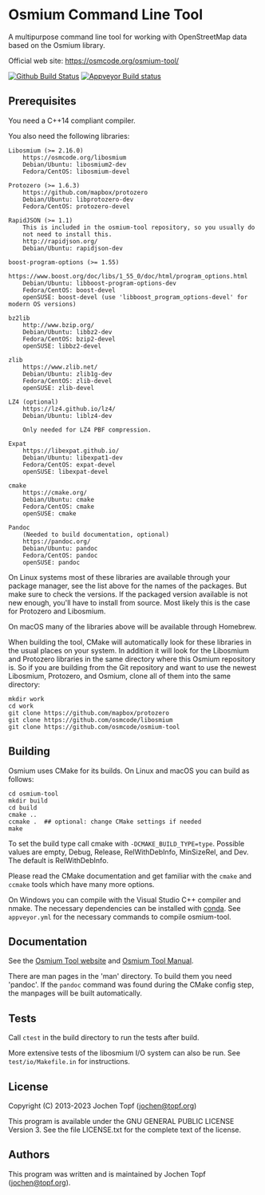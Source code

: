 # Osmium Command Line Tool

A multipurpose command line tool for working with OpenStreetMap data based on
the Osmium library.

Official web site: https://osmcode.org/osmium-tool/

[![Github Build Status](https://github.com/osmcode/osmium-tool/workflows/CI/badge.svg?branch=master)](https://github.com/osmcode/osmium-tool/actions)
[![Appveyor Build status](https://ci.appveyor.com/api/projects/status/k9v6et0o4baekrmi/branch/master?svg=true)](https://ci.appveyor.com/project/lonvia/osmium-tool/branch/master)

## Prerequisites

You need a C++14 compliant compiler.

You also need the following libraries:

    Libosmium (>= 2.16.0)
        https://osmcode.org/libosmium
        Debian/Ubuntu: libosmium2-dev
        Fedora/CentOS: libosmium-devel

    Protozero (>= 1.6.3)
        https://github.com/mapbox/protozero
        Debian/Ubuntu: libprotozero-dev
        Fedora/CentOS: protozero-devel

    RapidJSON (>= 1.1)
        This is included in the osmium-tool repository, so you usually do
        not need to install this.
        http://rapidjson.org/
        Debian/Ubuntu: rapidjson-dev

    boost-program-options (>= 1.55)
        https://www.boost.org/doc/libs/1_55_0/doc/html/program_options.html
        Debian/Ubuntu: libboost-program-options-dev
        Fedora/CentOS: boost-devel
        openSUSE: boost-devel (use 'libboost_program_options-devel' for modern OS versions)

    bz2lib
        http://www.bzip.org/
        Debian/Ubuntu: libbz2-dev
        Fedora/CentOS: bzip2-devel
        openSUSE: libbz2-devel

    zlib
        https://www.zlib.net/
        Debian/Ubuntu: zlib1g-dev
        Fedora/CentOS: zlib-devel
        openSUSE: zlib-devel

    LZ4 (optional)
        https://lz4.github.io/lz4/
        Debian/Ubuntu: liblz4-dev

        Only needed for LZ4 PBF compression.

    Expat
        https://libexpat.github.io/
        Debian/Ubuntu: libexpat1-dev
        Fedora/CentOS: expat-devel
        openSUSE: libexpat-devel

    cmake
        https://cmake.org/
        Debian/Ubuntu: cmake
        Fedora/CentOS: cmake
        openSUSE: cmake

    Pandoc
        (Needed to build documentation, optional)
        https://pandoc.org/
        Debian/Ubuntu: pandoc
        Fedora/CentOS: pandoc
        openSUSE: pandoc

On Linux systems most of these libraries are available through your package
manager, see the list above for the names of the packages. But make sure to
check the versions. If the packaged version available is not new enough, you'll
have to install from source. Most likely this is the case for Protozero and
Libosmium.

On macOS many of the libraries above will be available through Homebrew.

When building the tool, CMake will automatically look for these libraries in
the usual places on your system. In addition it will look for the Libosmium and
Protozero libraries in the same directory where this Osmium repository is. So
if you are building from the Git repository and want to use the newest
Libosmium, Protozero, and Osmium, clone all of them into the same directory:

    mkdir work
    cd work
    git clone https://github.com/mapbox/protozero
    git clone https://github.com/osmcode/libosmium
    git clone https://github.com/osmcode/osmium-tool

## Building

Osmium uses CMake for its builds. On Linux and macOS you can build as follows:

    cd osmium-tool
    mkdir build
    cd build
    cmake ..
    ccmake .  ## optional: change CMake settings if needed
    make

To set the build type call cmake with `-DCMAKE_BUILD_TYPE=type`. Possible
values are empty, Debug, Release, RelWithDebInfo, MinSizeRel, and Dev. The
default is RelWithDebInfo.

Please read the CMake documentation and get familiar with the `cmake` and
`ccmake` tools which have many more options.

On Windows you can compile with the Visual Studio C++ compiler and nmake.
The necessary dependencies can be installed with [conda](https://conda.io).
See `appveyor.yml` for the necessary commands to compile osmium-tool.

## Documentation

See the [Osmium Tool website](https://osmcode.org/osmium-tool/)
and [Osmium Tool Manual](https://osmcode.org/osmium-tool/manual.html).

There are man pages in the 'man' directory. To build them you need 'pandoc'.
If the `pandoc` command was found during the CMake config step, the manpages
will be built automatically.

## Tests

Call `ctest` in the build directory to run the tests after build.

More extensive tests of the libosmium I/O system can also be run. See
`test/io/Makefile.in` for instructions.

## License

Copyright (C) 2013-2023 Jochen Topf (jochen@topf.org)

This program is available under the GNU GENERAL PUBLIC LICENSE Version 3.
See the file LICENSE.txt for the complete text of the license.

## Authors

This program was written and is maintained by Jochen Topf (jochen@topf.org).
